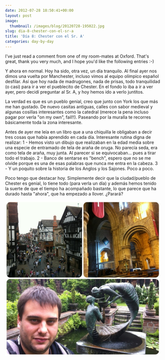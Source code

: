 ```yaml
---
date: 2012-07-28 18:50:41+00:00
layout: post
image:
  thumbnail: /images/blog/20120728-195022.jpg
slug: dia-8-chester-con-el-sr-a
title: 'Día 8: Chester con el Sr. A'
categories: day-by-day
---
```


I've just read a comment from one of my room-mates at Oxford. That's great, thank you very much, and I hope you'd like the following entries :-)

Y ahora en normal. Hoy ha sido, otra vez, un día tranquilo. Al final ayer nos dimos una vuelta por Manchester, incluso vimos al equipo olímpico español desfilar. Así que hoy nada de madrugones, nada de prisas, todo tranquilidad (o casi) para ir a ver el pueblecito de Chester. En el fondo lo iba a ir a ver ayer, pero decidí preguntar al Sr. A, y hoy hemos ido a verlo juntitos.

La verdad es que es un pueblo genial, creo que junto con York los que más me han gustado. De nuevo casitas antiguas, calles con sabor medieval y algunas cosillas interesantes como la catedral (merece la pena incluso pagar por verla "on my own", fail!!). Paseando por la muralla te recorres básicamente toda la zona interesante.

Antes de ayer me leía en un libro que a una chiquilla le obligaban a decir tres cosas que había aprendido en cada día. Interesante rutina digna de realizar:
1 - Hemos visto un dibujo que realizaban en la edad media sobre una especie de entramado de tela de araña de oruga. No parecía seda, era como tela de araña, muy junta. Al parecer si se equivocaban... pues a tirar todo el trabajo.
2 - Banco de sentarse es "bench", espero que no se me olvide porque es una de esas palabras que nunca me entra en la cabeza.
3 - Y un poquito sobre la historia de los Anglos y los Sajones. Poco a poco.

Poco tengo que destacar hoy. Simplemente decir que la ciudad/pueblo de Chester es genial, lo tiene todo (para verla un día) y además hemos tenido la suerte de que el tiempo ha acompañado bastante, lo que parece que ha durado hasta "ahora", que ha empezado a llover. ¿Parará?

[![20120728-195022.jpg](/images/blog/20120728-195022.jpg)](/images/blog/20120728-195022.jpg)

